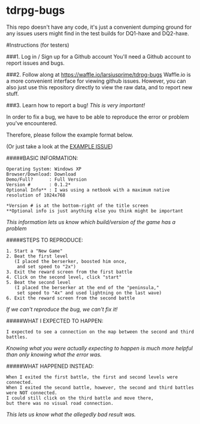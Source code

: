 tdrpg-bugs
==========

This repo doesn't have any code, it's just a convenient dumping ground for any issues users might find in the test builds for DQ1-haxe and DQ2-haxe.

#Instructions (for testers)

###1. Log in / Sign up for a Github account
You'll need a Github account to report issues and bugs.

###2. Follow along at https://waffle.io/larsiusprime/tdrpg-bugs
Waffle.io is a more convenient interface for viewing github issues. However, you can also just use this repository directly to view the raw data, and to report new stuff.

###3. Learn how to report a bug! *This is very important!*


In order to fix a bug, we have to be able to reproduce the error or problem you've encountered.

Therefore, please follow the example format below.

(Or just take a look at the [EXAMPLE ISSUE](https://github.com/larsiusprime/tdrpg-bugs/issues/1))

#####BASIC INFORMATION:
```
Operating System: Windows XP
Browser/Download: Download
Demo/Full?      : Full Version
Version #       : 0.1.2*
Optional Info** : I was using a netbook with a maximum native resolution of 1024x768

*Version # is at the bottom-right of the title screen
**Optional info is just anything else you think might be important
```

*This information lets us know which build/version of the game has a problem*

#####STEPS TO REPRODUCE:
```
1. Start a "New Game"
2. Beat the first level 
   (I placed the berserker, boosted him once, 
    and set speed to "2x")
3. Exit the reward screen from the first battle
4. Click on the second level, click "start"
5. Beat the second level 
   (I placed the berserker at the end of the "peninsula," 
    set speed to "4x" and used lightning on the last wave)
6. Exit the reward screen from the second battle
```

*If we can't reproduce the bug, we can't fix it!*

#####WHAT I EXPECTED TO HAPPEN:
```
I expected to see a connection on the map between the second and third battles.
```

*Knowing what you were actually expecting to happen is much more helpful than only knowing what the error was.*

#####WHAT HAPPENED INSTEAD:
```
When I exited the first battle, the first and second levels were connected. 
When I exited the second battle, however, the second and third battles were NOT connected. 
I could still click on the third battle and move there, 
but there was no visual road connection. 
```

*This lets us know what the allegedly bad result was.*
